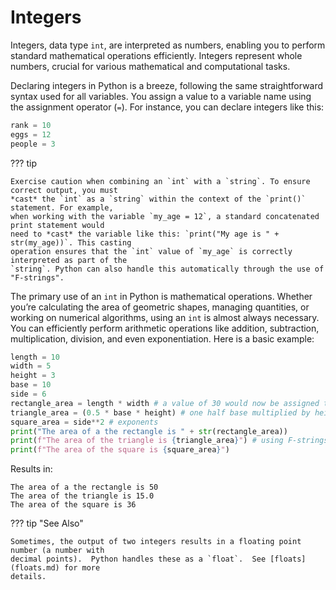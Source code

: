 # Integers

Integers, data type `int`, are interpreted as numbers, enabling you to perform standard
mathematical operations efficiently. Integers represent whole numbers, crucial for various
mathematical and computational tasks.

Declaring integers in Python is a breeze, following the same straightforward syntax used for all
variables. You assign a value to a variable name using the assignment operator (`=`). For instance,
you can declare integers like this:

``` python {title="Declaring Integer Variables" linenums="1"}
rank = 10
eggs = 12
people = 3
```

??? tip

    Exercise caution when combining an `int` with a `string`. To ensure correct output, you must
    *cast* the `int` as a `string` within the context of the `print()` statement. For example,
    when working with the variable `my_age = 12`, a standard concatenated print statement would
    need to *cast* the variable like this: `print("My age is " + str(my_age))`. This casting
    operation ensures that the `int` value of `my_age` is correctly interpreted as part of the
    `string`. Python can also handle this automatically through the use of "F-strings".

The primary use of an `int` in Python is mathematical operations. Whether you’re calculating the
area of geometric shapes, managing quantities, or working on numerical algorithms, using an `int`
is almost always necessary. You can efficiently perform arithmetic operations like addition,
subtraction, multiplication, division, and even exponentiation. Here is a basic example:

``` python {title="Python Math" linenums="1"}
length = 10
width = 5
height = 3
base = 10
side = 6
rectangle_area = length * width # a value of 30 would now be assigned to the variable area
triangle_area = (0.5 * base * height) # one half base multiplied by height
square_area = side**2 # exponents
print("The area of a the rectangle is " + str(rectangle_area))
print(f"The area of the triangle is {triangle_area}") # using F-strings
print(f"The area of the square is {square_area}")
```

Results in:

``` text
The area of a the rectangle is 50
The area of the triangle is 15.0
The area of the square is 36
```

??? tip "See Also"

    Sometimes, the output of two integers results in a floating point number (a number with
    decimal points).  Python handles these as a `float`.  See [floats](floats.md) for more
    details.
